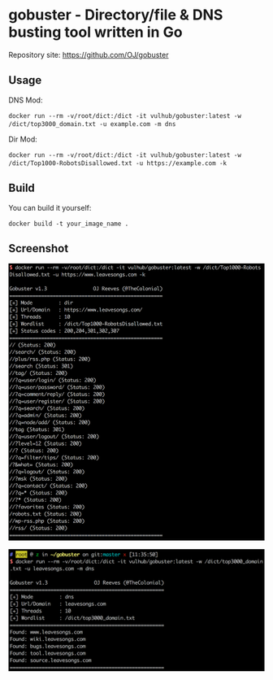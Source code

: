 # gobuster - Directory/file & DNS busting tool written in Go

Repository site: https://github.com/OJ/gobuster

## Usage

DNS Mod:

```
docker run --rm -v/root/dict:/dict -it vulhub/gobuster:latest -w /dict/top3000_domain.txt -u example.com -m dns
```

Dir Mod:

```
docker run --rm -v/root/dict:/dict -it vulhub/gobuster:latest -w /dict/Top1000-RobotsDisallowed.txt -u https://example.com -k
```

## Build

You can build it yourself:

```
docker build -t your_image_name .
```

## Screenshot

![](01.png)

![](02.png)